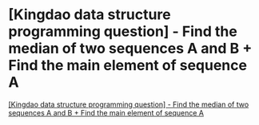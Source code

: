 # [Kingdao data structure programming question] - Find the median of two sequences A and B + Find the main element of sequence A
[[Kingdao data structure programming question] - Find the median of two sequences A and B + Find the main element of sequence A](https://aiwithcloud.com/2022/09/15/kingdao_data_structure_programming_question___find_the_median_of_two_sequences_a_and_b__find_the_main_element_of_sequence_a/)